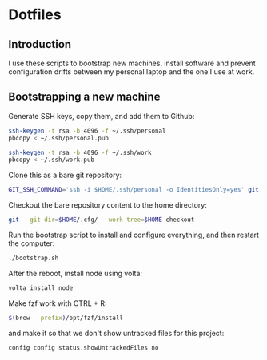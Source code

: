 # Dotfiles

## Introduction
I use these scripts to bootstrap new machines, install software and prevent
configuration drifts between my personal laptop and the one I use at work.

## Bootstrapping a new machine
Generate SSH keys, copy them, and add them to Github:

```sh
ssh-keygen -t rsa -b 4096 -f ~/.ssh/personal
pbcopy < ~/.ssh/personal.pub

ssh-keygen -t rsa -b 4096 -f ~/.ssh/work
pbcopy < ~/.ssh/work.pub
```

Clone this as a bare git repository:

```sh
GIT_SSH_COMMAND='ssh -i $HOME/.ssh/personal -o IdentitiesOnly=yes' git clone --bare git@github.com:viccon/dotfiles.git $HOME/.cfg
```

Checkout the bare repository content to the home directory:

```sh
git --git-dir=$HOME/.cfg/ --work-tree=$HOME checkout
```

Run the bootstrap script to install and configure everything, and then restart the computer:

```sh
./bootstrap.sh
```

After the reboot, install node using volta:

```sh
volta install node
```

Make fzf work with CTRL + R:

```sh
$(brew --prefix)/opt/fzf/install
```

and make it so that we don't show untracked files for this project:

```sh
config config status.showUntrackedFiles no
```
